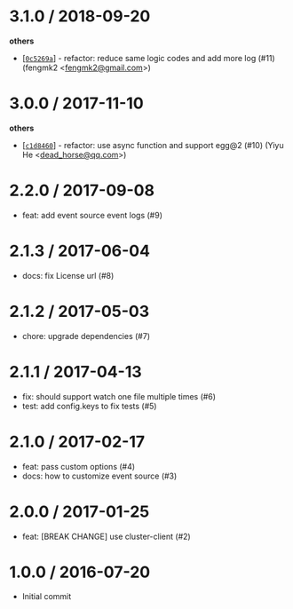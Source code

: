
3.1.0 / 2018-09-20
==================

**others**
  * [[`0c5269a`](http://github.com/eggjs/egg-watcher/commit/0c5269ad940002ecb442900d4fa285c8d45e014e)] - refactor: reduce same logic codes and add more log (#11) (fengmk2 <<fengmk2@gmail.com>>)

3.0.0 / 2017-11-10
==================

**others**
  * [[`c1d8460`](http://github.com/eggjs/egg-watcher/commit/c1d846066f1d12ace466bf486412930e789d2e92)] - refactor: use async function and support egg@2 (#10) (Yiyu He <<dead_horse@qq.com>>)

2.2.0 / 2017-09-08
==================

  * feat: add event source event logs (#9)

2.1.3 / 2017-06-04
==================

  * docs: fix License url (#8)

2.1.2 / 2017-05-03
==================

  * chore: upgrade dependencies (#7)

2.1.1 / 2017-04-13
==================

  * fix: should support watch one file multiple times (#6)
  * test: add config.keys to fix tests (#5)

2.1.0 / 2017-02-17
==================

  * feat: pass custom options (#4)
  * docs: how to customize event source (#3)

2.0.0 / 2017-01-25
==================

  * feat: [BREAK CHANGE]  use cluster-client (#2)

1.0.0 / 2016-07-20
==================

  * Initial commit
